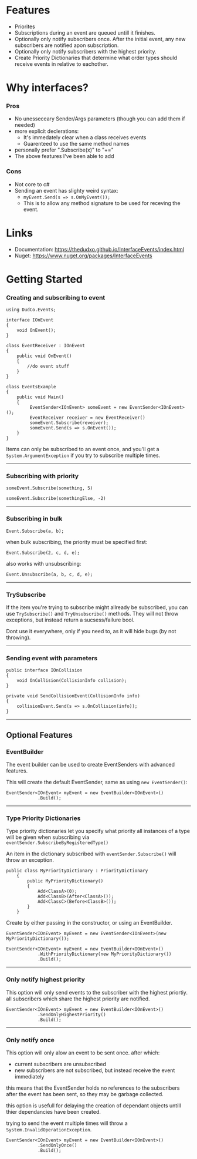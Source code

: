 # Features
- Priorites
- Subscriptions during an event are queued untill it finishes.
- Optionally only notify subscribers once. After the initial event, any new subscribers are notified apon subscription.
- Optionally only notify subscribers with the highest priority.
- Create Priority Dictionaries that determine what order types should receive events in relative to eachother.

# Why interfaces?

### Pros
- No unesseceary Sender/Args parameters (though you can add them if needed)
- more explicit declerations:
  - It's immedately clear when a class receives events
  - Guarenteed to use the same method names
- personally prefer ".Subscribe(x)" to "+="
- The above features I've been able to add

### Cons
- Not core to c#
- Sending an event has slighty weird syntax:
    - ```myEvent.Send(s => s.OnMyEvent());```
    - This is to allow any method signature to be used for receving the event.

# Links
- Documentation: https://thedudxo.github.io/InterfaceEvents/index.html
- Nuget: https://www.nuget.org/packages/InterfaceEvents

# Getting Started

### Creating and subscribing to event
```
using DudCo.Events;

interface IOnEvent
{
    void OnEvent();
}

class EventReceiver : IOnEvent
{
    public void OnEvent()
    {
        //do event stuff
    }
}

class EventsExample
{
    public void Main()
    {
         EventSender<IOnEvent> someEvent = new EventSender<IOnEvent>();
         EventReceiver receiver = new EventReceiver()
         someEvent.Subscribe(reveiver);
         someEvent.Send(s => s.OnEvent());
    }
}
```

Items can only be subscribed to an event once, and you'll get a `System.ArgumentException` if you try to subscribe multiple times.

<hr>

### Subscribing with priority
`someEvent.Subscribe(something, 5)`

`someEvent.Subscribe(somethingElse, -2)`

<hr>

### Subscribing in bulk
`Event.Subscribe(a, b);`

when bulk subscribing, the priority must be specified first:

`Event.Subscribe(2, c, d, e);`

also works with unsubscribing:

`Event.Unsubscribe(a, b, c, d, e);`

<hr>

### TrySubscribe 
If the item you're trying to subscribe might allready be subscribed, you can use `TrySubscribe()` and `TryUnsubscribe()` methods. 
They will not throw exceptions, but instead return a sucsess/failure bool.

Dont use it everywhere, only if you need to, as it will hide bugs (by not throwing).

<hr>

### Sending event with parameters 
``` 
public interface IOnCollision
{
    void OnCollision(CollisionInfo collision);
}

private void SendCollisionEvent(CollisionInfo info)
{
    collisionEvent.Send(s => s.OnCollision(info));
}
```

<hr>


## Optional Features

### EventBuilder
The event builder can be used to create EventSenders with advanced features.

This will create the default EventSender, same as using `new EventSender()`:

```
EventSender<IOnEvent> myEvent = new EventBuilder<IOnEvent>()
            .Build();
```

<hr>

### Type Priority Dictionaries
Type priority dictionaries let you specify what priority all instances of a type will be given when subscribing via ``eventSender.SubscribeByRegisteredType()``

An item in the dictionary subscribed with ``eventSender.Subscribe()`` will throw an exception.

```   
public class MyPriorityDictionary : PriorityDictionary
    {
        public MyPriorityDictionary()
        {
            Add<ClassA>(0);
            Add<ClassB>(After<ClassA>());
            Add<ClassC>(Before<ClassB>());
        }
    }
```

Create by either passing in the constructor, or using an EventBuilder.

```
EventSender<IOnEvent> myEvent = new EventSender<IOnEvent>(new MyPriorityDictionary());
```


```
EventSender<IOnEvent> myEvent = new EventBuilder<IOnEvent>()
            .WithPriorityDictionary(new MyPriorityDictionary())
            .Build();
```


<hr>

### Only notify highest priority

This option will only send events to the subscriber with the highest priortiy.
all subscribers which share the highest priority are notified.

```
EventSender<IOnEvent> myEvent = new EventBuilder<IOnEvent>()
            .SendOnlyHighestPriority()
            .Build();
```

<hr>

### Only notify once

This option will only alow an event to be sent once. after which:
- current subscribers are unsubscribed
- new subscribers are not subscribed, but instead receive the event immediately

this means that the EventSender holds no references to the subscribers after the event has been sent, so they may be garbage collected.

this option is usefull for delaying the creation of dependant objects untill thier dependancies have been created.

trying to send the event multiple times will throw a `System.InvalidOperationException`.

```
EventSender<IOnEvent> myEvent = new EventBuilder<IOnEvent>()
            .SendOnlyOnce()
            .Build();
```
